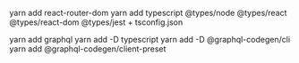 yarn add react-router-dom
yarn add typescript @types/node @types/react @types/react-dom @types/jest + tsconfig.json

yarn add graphql
yarn add -D typescript
yarn add -D @graphql-codegen/cli
yarn add  @graphql-codegen/client-preset
